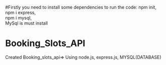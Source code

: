 #Firstly you need to install some dependencies to run the code: 
npm init, 
npm i express,  
npm i mysql,  
MySql is must install 

# Booking_Slots_API
Created Booking_slots_api=> 
Using node.js, express.js, MYSQL(DATABASE)
